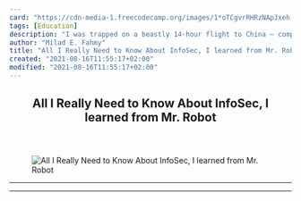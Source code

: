 ```yaml
---
card: "https://cdn-media-1.freecodecamp.org/images/1*oTCgvrRHRzNApJxeh-JKJg.png"
tags: [Education]
description: "I was trapped on a beastly 14-hour flight to China — complete"
author: "Milad E. Fahmy"
title: "All I Really Need to Know About InfoSec, I learned from Mr. Robot"
created: "2021-08-16T11:55:17+02:00"
modified: "2021-08-16T11:55:17+02:00"
---
```

<div class="site-wrapper">
<main id="site-main" class="site-main outer">
<div class="inner">
<article class="post-full post tag-education tag-technology tag-design tag-security tag-social-media ">
<header class="post-full-header">
<h1 class="post-full-title">All I Really Need to Know About InfoSec, I learned from Mr. Robot</h1>
</header>
<figure class="post-full-image">
<picture>
<source media="(max-width: 700px)" sizes="1px" srcset="data:image/gif;base64,R0lGODlhAQABAIAAAAAAAP///yH5BAEAAAAALAAAAAABAAEAAAIBRAA7 1w">
<source media="(min-width: 701px)" sizes="(max-width: 800px) 400px,
(max-width: 1170px) 700px,
1400px" srcset="https://cdn-media-1.freecodecamp.org/images/1*oTCgvrRHRzNApJxeh-JKJg.png 300w,
https://cdn-media-1.freecodecamp.org/images/1*oTCgvrRHRzNApJxeh-JKJg.png 600w,
https://cdn-media-1.freecodecamp.org/images/1*oTCgvrRHRzNApJxeh-JKJg.png 1000w,
https://cdn-media-1.freecodecamp.org/images/1*oTCgvrRHRzNApJxeh-JKJg.png 2000w">
<img onerror="this.style.display='none'" src="https://cdn-media-1.freecodecamp.org/images/1*oTCgvrRHRzNApJxeh-JKJg.png" alt="All I Really Need to Know About InfoSec, I learned from Mr. Robot">
</picture>
</figure>
<section class="post-full-content">
<div class="post-content">
</div>
<hr>
<hr>
</section>
</article>
</div>
</main>
</div>
<!-- Google Tag Manager (noscript) -->
<!-- End Google Tag Manager (noscript) -->
